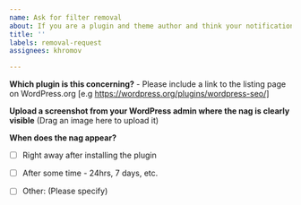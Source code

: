 ```yaml
---
name: Ask for filter removal
about: If you are a plugin and theme author and think your notifications have been filtered incorrectly
title: ''
labels: removal-request
assignees: khromov

---
```


<!--
Please note that block list removal requests are only accepted if:
- The notification is shown only on an option page that belongs to your plugin, and nowhere else.
- The notification must be shown only to Administrator role users
- The notification may not be intrusive or distractiong
- The notification should  not be displayed in the main column, but rather in an "aside".
- Add unique CSS classes to make it easy to identify different types of notifications that you use.

Additionally, You must turn off all privacy-invading / upsell notifications if the CLARITY_AD_BLOCKER_ENABLED constant is set to true.
-->

**Which plugin is this concerning?** - Please include a link to the listing page on WordPress.org
[e.g https://wordpress.org/plugins/wordpress-seo/]

**Upload a screenshot from your WordPress admin where the nag is clearly visible**
(Drag an image here to upload it)

**When does the nag appear?**
- [ ] Right away after installing the plugin
- [ ] After some time - 24hrs, 7 days, etc.
- [ ] Other: (Please specify)


